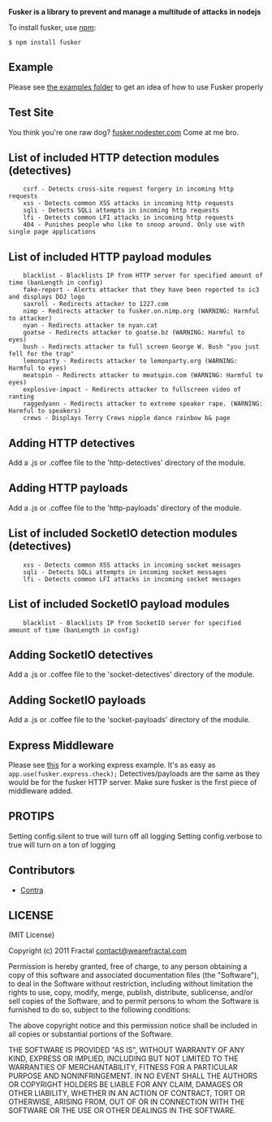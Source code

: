 **Fusker is a library to prevent and manage a multitude of attacks in nodejs**

To install fusker, use [npm](http://github.com/isaacs/npm):

    $ npm install fusker

## Example

Please see [the examples folder](http://github.com/wearefractal/fusker/blob/master/examples/) to get an idea of how to use Fusker properly

## Test Site

You think you're one raw dog? [fusker.nodester.com](http://fusker.nodester.com/) Come at me bro.

## List of included HTTP detection modules (detectives)
```
	csrf - Detects cross-site request forgery in incoming http requests
	xss - Detects common XSS attacks in incoming http requests
	sqli - Detects SQLi attempts in incoming http requests
	lfi - Detects common LFI attacks in incoming http requests
	404 - Punishes people who like to snoop around. Only use with single page applications
```
	
## List of included HTTP payload modules
```
	blacklist - Blacklists IP from HTTP server for specified amount of time (banLength in config)
	fake-report - Alerts attacker that they have been reported to ic3 and displays DOJ logo
	saxroll - Redirects attacker to 1227.com
	nimp - Redirects attacker to fusker.on.nimp.org (WARNING: Harmful to attacker)
	nyan - Redirects attacker to nyan.cat
	goatse - Redirects attacker to goatse.bz (WARNING: Harmful to eyes)
	bush - Redirects attacker to full screen George W. Bush "you just fell for the trap"
	lemonparty - Redirects attacker to lemonparty.org (WARNING: Harmful to eyes)
	meatspin - Redirects attacker to meatspin.com (WARNING: Harmful to eyes)
	explosive-impact - Redirects attacker to fullscreen video of ranting
	raggedyann - Redirects attacker to extreme speaker rape. (WARNING: Harmful to speakers)
	crews - Displays Terry Crews nipple dance rainbow b& page
```

## Adding HTTP detectives

Add a .js or .coffee file to the 'http-detectives' directory of the module.
	
## Adding HTTP payloads

Add a .js or .coffee file to the 'http-payloads' directory of the module.

## List of included SocketIO detection modules (detectives)
```
	xss - Detects common XSS attacks in incoming socket messages
	sqli - Detects SQLi attempts in incoming socket messages
	lfi - Detects common LFI attacks in incoming socket messages
```
	
## List of included SocketIO payload modules
```
	blacklist - Blacklists IP from SocketIO server for specified amount of time (banLength in config)
```

## Adding SocketIO detectives

Add a .js or .coffee file to the 'socket-detectives' directory of the module.
	
## Adding SocketIO payloads

Add a .js or .coffee file to the 'socket-payloads' directory of the module.

## Express Middleware
Please see [this](http://github.com/wearefractal/fusker/blob/master/examples/express-test.coffee) for a working express example.
It's as easy as ```app.use(fusker.express.check);```
Detectives/payloads are the same as they would be for the fusker HTTP server. Make sure fusker is the first piece of middleware added.

## PROTIPS

Setting config.silent to true will turn off all logging
Setting config.verbose to true will turn on a ton of logging
	
## Contributors

- [Contra](https://github.com/Contra)

## LICENSE

(MIT License)

Copyright (c) 2011 Fractal <contact@wearefractal.com>

Permission is hereby granted, free of charge, to any person obtaining
a copy of this software and associated documentation files (the
"Software"), to deal in the Software without restriction, including
without limitation the rights to use, copy, modify, merge, publish,
distribute, sublicense, and/or sell copies of the Software, and to
permit persons to whom the Software is furnished to do so, subject to
the following conditions:

The above copyright notice and this permission notice shall be
included in all copies or substantial portions of the Software.

THE SOFTWARE IS PROVIDED "AS IS", WITHOUT WARRANTY OF ANY KIND,
EXPRESS OR IMPLIED, INCLUDING BUT NOT LIMITED TO THE WARRANTIES OF
MERCHANTABILITY, FITNESS FOR A PARTICULAR PURPOSE AND
NONINFRINGEMENT. IN NO EVENT SHALL THE AUTHORS OR COPYRIGHT HOLDERS BE
LIABLE FOR ANY CLAIM, DAMAGES OR OTHER LIABILITY, WHETHER IN AN ACTION
OF CONTRACT, TORT OR OTHERWISE, ARISING FROM, OUT OF OR IN CONNECTION
WITH THE SOFTWARE OR THE USE OR OTHER DEALINGS IN THE SOFTWARE.
